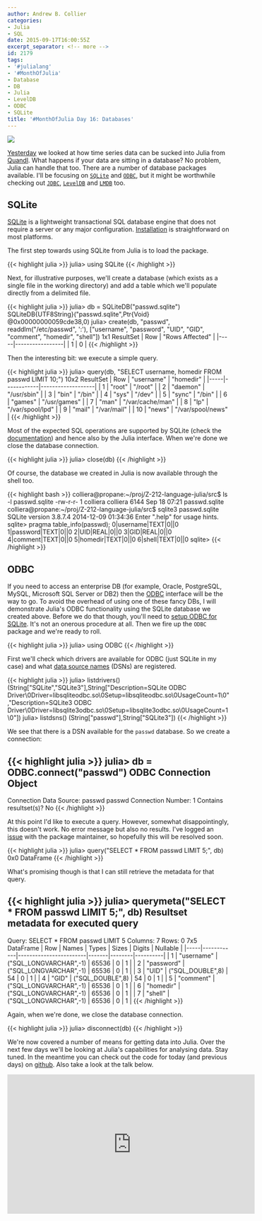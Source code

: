 ```yaml
---
author: Andrew B. Collier
categories:
- Julia
- SQL
date: 2015-09-17T16:00:55Z
excerpt_separator: <!-- more -->
id: 2179
tags:
- '#julialang'
- '#MonthOfJulia'
- Database
- DB
- Julia
- LevelDB
- ODBC
- SQLite
title: '#MonthOfJulia Day 16: Databases'
---
```


<!--more-->

<img src="/img/2015/09/Julia-Logo-Database.png">

[Yesterday](http://www.exegetic.biz/blog/2015/09/monthofjulia-day-15-time-series/) we looked at how time series data can be sucked into Julia from [Quandl](https://www.quandl.com/). What happens if your data are sitting in a database? No problem, Julia can handle that too. There are a number of database packages available. I'll be focusing on [`SQLite`](https://github.com/quinnj/SQLite.jl) and [`ODBC`](https://github.com/quinnj/ODBC.jl), but it might be worthwhile checking out [`JDBC`](https://github.com/aviks/JDBC.jl), [`LevelDB`](https://github.com/jerryzhenleicai/LevelDB.jl) and [`LMDB`](https://github.com/wildart/LMDB.jl) too.

## SQLite

[SQLite](https://www.sqlite.org/) is a lightweight transactional SQL database engine that does not require a server or any major configuration. [Installation](https://www.sqlite.org/download.html) is straightforward on most platforms.

The first step towards using SQLite from Julia is to load the package.

{{< highlight julia >}}
julia> using SQLite
{{< /highlight >}}

Next, for illustrative purposes, we'll create a database (which exists as a single file in the working directory) and add a table which we'll populate directly from a delimited file.

{{< highlight julia >}}
julia> db = SQLiteDB("passwd.sqlite")
SQLiteDB{UTF8String}("passwd.sqlite",Ptr{Void} @0x00000000059cde38,0)
julia> create(db, "passwd", readdlm("/etc/passwd", ':'), ["username", "password", "UID", "GID",
                                                          "comment", "homedir", "shell"])
1x1 ResultSet
| Row | "Rows Affected" |
|-----|-----------------|
| 1   | 0               |
{{< /highlight >}}

Then the interesting bit: we execute a simple query.

{{< highlight julia >}}
julia> query(db, "SELECT username, homedir FROM passwd LIMIT 10;")
10x2 ResultSet
| Row | "username" | "homedir"         |
|-----|------------|-------------------|
| 1   | "root"     | "/root"           |
| 2   | "daemon"   | "/usr/sbin"       |
| 3   | "bin"      | "/bin"            |
| 4   | "sys"      | "/dev"            |
| 5   | "sync"     | "/bin"            |
| 6   | "games"    | "/usr/games"      |
| 7   | "man"      | "/var/cache/man"  |
| 8   | "lp"       | "/var/spool/lpd"  |
| 9   | "mail"     | "/var/mail"       |
| 10  | "news"     | "/var/spool/news" |
{{< /highlight >}}

Most of the expected SQL operations are supported by SQLite (check the [documentation](https://www.sqlite.org/docs.html)) and hence also by the Julia interface. When we're done we close the database connection.

{{< highlight julia >}}
julia> close(db)
{{< /highlight >}}

Of course, the database we created in Julia is now available through the shell too.

{{< highlight bash >}}
colliera@propane:~/proj/Z-212-language-julia/src$ ls -l passwd.sqlite
-rw-r-r- 1 colliera colliera 6144 Sep 18 07:21 passwd.sqlite
colliera@propane:~/proj/Z-212-language-julia/src$ sqlite3 passwd.sqlite
SQLite version 3.8.7.4 2014-12-09 01:34:36
Enter ".help" for usage hints.
sqlite> pragma table_info(passwd);
0|username|TEXT|0||0
1|password|TEXT|0||0
2|UID|REAL|0||0
3|GID|REAL|0||0
4|comment|TEXT|0||0
5|homedir|TEXT|0||0
6|shell|TEXT|0||0
sqlite>
{{< /highlight >}}

## ODBC

If you need to access an enterprise DB (for example, Oracle, PostgreSQL, MySQL, Microsoft SQL Server or DB2) then the [ODBC](https://en.wikipedia.org/wiki/Open_Database_Connectivity) interface will be the way to go. To avoid the overhead of using one of these fancy DBs, I will demonstrate Julia's ODBC functionality using the SQLite database we created above. Before we do that though, you'll need to [setup ODBC for SQLite](http://wp.me/p3pzmk-Ag). It's not an onerous procedure at all. Then we fire up the `ODBC` package and we're ready to roll.

{{< highlight julia >}}
julia> using ODBC
{{< /highlight >}}

First we'll check which drivers are available for ODBC (just SQLite in my case) and what [data source names](https://en.wikipedia.org/wiki/Data_source_name) (DSNs) are registered.

{{< highlight julia >}}
julia> listdrivers()
(String["SQLite","SQLite3"],String["Description=SQLite ODBC Driver\0Driver=libsqliteodbc.so\0Setup=libsqliteodbc.so\0UsageCount=1\0","Description=SQLite3 ODBC Driver\0Driver=libsqlite3odbc.so\0Setup=libsqlite3odbc.so\0UsageCount=1\0"])
julia> listdsns()
(String["passwd"],String["SQLite3"])
{{< /highlight >}}

We see that there is a DSN available for the `passwd` database. So we create a connection:

{{< highlight julia >}}
julia> db = ODBC.connect("passwd")
ODBC Connection Object
----------------------
Connection Data Source: passwd
passwd Connection Number: 1
Contains resultset(s)? No
{{< /highlight >}}

At this point I'd like to execute a query. However, somewhat disappointingly, this doesn't work. No error message but also no results. I've logged an [issue](https://github.com/quinnj/ODBC.jl/issues/96) with the package maintainer, so hopefully this will be resolved soon.

{{< highlight julia >}}
julia> query("SELECT * FROM passwd LIMIT 5;", db)
0x0 DataFrame
{{< /highlight >}}

What's promising though is that I can still retrieve the metadata for that query.

{{< highlight julia >}}
julia> querymeta("SELECT * FROM passwd LIMIT 5;", db)
Resultset metadata for executed query
-------------------------------------
Query: SELECT * FROM passwd LIMIT 5
Columns: 7
Rows: 0
7x5 DataFrame
| Row | Names      | Types                  | Sizes | Digits | Nullable |
|-----|------------|------------------------|-------|--------|----------|
| 1   | "username" | ("SQL_LONGVARCHAR",-1) | 65536 | 0      | 1        |
| 2   | "password" | ("SQL_LONGVARCHAR",-1) | 65536 | 0      | 1        |
| 3   | "UID"      | ("SQL_DOUBLE",8)       | 54    | 0      | 1        |
| 4   | "GID"      | ("SQL_DOUBLE",8)       | 54    | 0      | 1        |
| 5   | "comment"  | ("SQL_LONGVARCHAR",-1) | 65536 | 0      | 1        |
| 6   | "homedir"  | ("SQL_LONGVARCHAR",-1) | 65536 | 0      | 1        |
| 7   | "shell"    | ("SQL_LONGVARCHAR",-1) | 65536 | 0      | 1        |
{{< /highlight >}}

Again, when we're done, we close the database connection.

{{< highlight julia >}}
julia> disconnect(db)
{{< /highlight >}}

We're now covered a number of means for getting data into Julia. Over the next few days we'll be looking at Julia's capabilities for analysing data. Stay tuned. In the meantime you can check out the code for today (and previous days) on [github](https://github.com/DataWookie/MonthOfJulia). Also take a look at the talk below.

<iframe width="560" height="315" src="https://www.youtube.com/embed/IvOFVQgLDgg" frameborder="0" allowfullscreen></iframe>